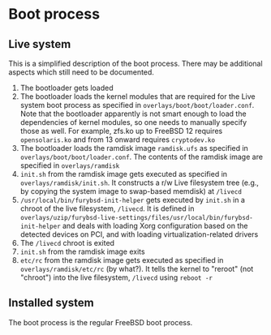 # Boot process

## Live system

This is a simplified description of the boot process. There may be additional aspects which still need to be documented.

1. The bootloader gets loaded
1. The bootloader loads the kernel modules that are required for the Live system boot process as specified in `overlays/boot/boot/loader.conf`. Note that the bootloader apparently is not smart enough to load the dependencies of kernel modules, so one needs to manually specify those as well. For example, zfs.ko up to FreeBSD 12 requires `opensolaris.ko` and from 13 onward requires `cryptodev.ko`
1. The bootloader loads the ramdisk image `ramdisk.ufs` as specified in `overlays/boot/boot/loader.conf`. The contents of the ramdisk image are specified in `overlays/ramdisk`
1. `init.sh` from the ramdisk image gets executed as specified in `overlays/ramdisk/init.sh`. It constructs a r/w Live filesystem tree (e.g., by copying the system image to swap-based memdisk) at `/livecd`
1. `/usr/local/bin/furybsd-init-helper` gets executed by `init.sh` in a chroot of the live filesystem, `/livecd`. It is defined in `overlays/uzip/furybsd-live-settings/files/usr/local/bin/furybsd-init-helper` and deals with loading Xorg configuration based on the detected devices on PCI, and with loading virtualization-related drivers
1. The `/livecd` chroot is exited
1. `init.sh` from the ramdisk image exits
1. `etc/rc` from the ramdisk image gets executed as specified in `overlays/ramdisk/etc/rc` (by what?). It tells the kernel to "reroot" (not "chroot") into the live filesystem, `/livecd` using `reboot -r`

## Installed system

The boot process is the regular FreeBSD boot process.
